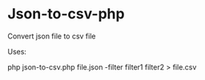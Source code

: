 Json-to-csv-php
===============

Convert json file to csv file

Uses:

php json-to-csv.php file.json -filter filter1 filter2 > file.csv
